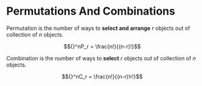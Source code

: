 # Permutations And Combinations

Permutation is the number of ways to **select and arrange** $r$ objects out of collection of $n$ objects.

$${}^nP_r = \frac{n!}{(n-r)!}$$

Combination is the number of ways to **select** $r$ objects out of collection of $n$ objects.

$${}^nC_r = \frac{n!}{(n-r)!r!}$$

